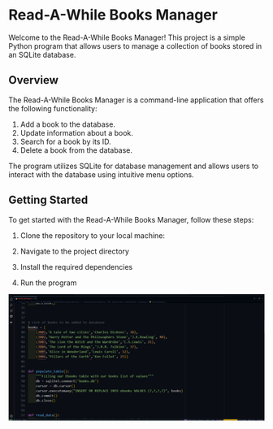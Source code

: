 # Read-A-While Books Manager

Welcome to the Read-A-While Books Manager! This project is a simple Python program that allows users to manage a collection of books stored in an SQLite database.

## Overview

The Read-A-While Books Manager is a command-line application that offers the following functionality:

1. Add a book to the database.
2. Update information about a book.
3. Search for a book by its ID.
4. Delete a book from the database.

The program utilizes SQLite for database management and allows users to interact with the database using intuitive menu options.

## Getting Started

To get started with the Read-A-While Books Manager, follow these steps:

1. Clone the repository to your local machine:

2. Navigate to the project directory

3. Install the required dependencies
 
4. Run the program


![Screenshot](books.png)




